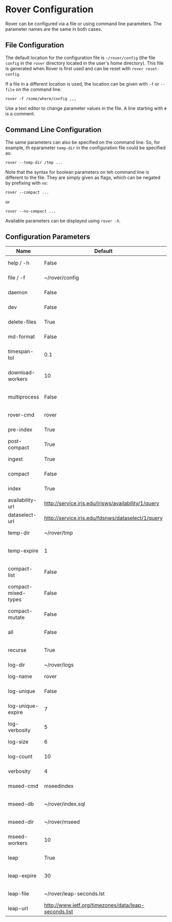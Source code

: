
# Rover Configuration

Rover can be configured via a file or using command line parameters.
The parameter names are the same in both cases.

## File Configuration

The default location for the configuration file is `~/rover/config`
(the file `config` in the `rover` directory located in the user's home
directory).  This file is generated when Rover is first used and can
be reset with `rover reset-config`.

If a file in a different location is used, the location can be given
with `-f` or `--file` on the command line:

    rover -f /some/where/config ,,,

Use a text editor to change parameter values in the file.  A line
starting with `#` is a comment.

## Command Line Configuration

The same parameters can also be specified on the command line.  So,
for example, th eparameter `temp-dir` in the configuration file could
be specified as:

    rover --temp-dir /tmp ...

Note that the syntax for boolean parameters on teh command line is
different to the file.  They are simply given as flags, which can be
negated by prefixing with `no`:

    rover --compact ...
 
or

    rover --no-compact ...

Available parameters can be displayed using `rover -h`.

## Configuration Parameters

|  Name               | Default              | Description                     |
| ------------------- | -------------------- | ------------------------------- |
| help / -h           | False                | Show the help message and exit  |
| file / -f           | ~/rover/config       | Specify configuration file      |
| daemon              | False                | Use background processes?       |
| dev                 | False                | Development mode (show exceptions)? |
| delete-files        | True                 | Delete temporary files?         |
| md-format           | False                | Display help in markdown format? |
| timespan-tol        | 0.1                  | Tolerance for overlapping timespans |
| download-workers    | 10                   | Number of download instances to run |
| multiprocess        | False                | Allow multiple processes (internal use only)? |
| rover-cmd           | rover                | Command to run rover            |
| pre-index           | True                 | Index before retrieval?         |
| post-compact        | True                 | Call compact after retrieval?   |
| ingest              | True                 | Call ingest after retrieval?    |
| compact             | False                | Call compact after ingest?      |
| index               | True                 | Call index after compaction/ingest? |
| availability-url    | http://service.iris.edu/irisws/availability/1/query | Availability service url        |
| dataselect-url      | http://service.iris.edu/fdsnws/dataselect/1/query | Dataselect service url          |
| temp-dir            | ~/rover/tmp          | Temporary storage for downloads |
| temp-expire         | 1                    | Number of days before deleting temp files |
| compact-list        | False                | Detect and list files with duplicate data? |
| compact-mixed-types | False                | Allow duplicate data in mixed data types? |
| compact-mutate      | False                | Allow compact to mutate (replace) data? |
| all                 | False                | Process all files (not just modified)? |
| recurse             | True                 | When given a directory, process children? |
| log-dir             | ~/rover/logs         | Directory for logs              |
| log-name            | rover                | Base file name for logs         |
| log-unique          | False                | Unique log names (with PIDs)?   |
| log-unique-expire   | 7                    | Number of days before deleting unique logs |
| log-verbosity       | 5                    | Log verbosity (0-5)             |
| log-size            | 6                    | Maximum log size (1-10)         |
| log-count           | 10                   | Maximum number of logs          |
| verbosity           | 4                    | Console verbosity (0-5)         |
| mseed-cmd           | mseedindex           | Mseedindex command              |
| mseed-db            | ~/rover/index.sql    | Mseedindex database (also used by rover) |
| mseed-dir           | ~/rover/mseed        | Root of mseed data dirs         |
| mseed-workers       | 10                   | Number of mseedindex instances to run |
| leap                | True                 | Use leapseconds file?           |
| leap-expire         | 30                   | Number of days before refreshing file |
| leap-file           | ~/rover/leap-seconds.lst | File for leapsecond data        |
| leap-url            | http://www.ietf.org/timezones/data/leap-seconds.list | URL for leapsecond data         |
